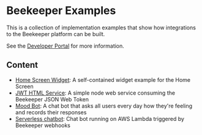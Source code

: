 # Beekeeper Examples
This is a collection of implementation examples that show how integrations to the Beekeeper platform can be built.

See the [Developer Portal](https://developers.beekeeper.io) for more information.

## Content
* [Home Screen Widget](home-screen-v1-widget/profiles): A self-contained widget example for the Home Screen
* [JWT HTML Service](nodejs-jwt-html-service): A simple node web service consuming the Beekeeper JSON Web Token
* [Mood Bot](mood-bot): A chat bot that asks all users every day how they're feeling and records their responses
* [Serverless chatbot](serverless-chatbot): Chat bot running on AWS Lambda triggered by Beekeeper webhooks
